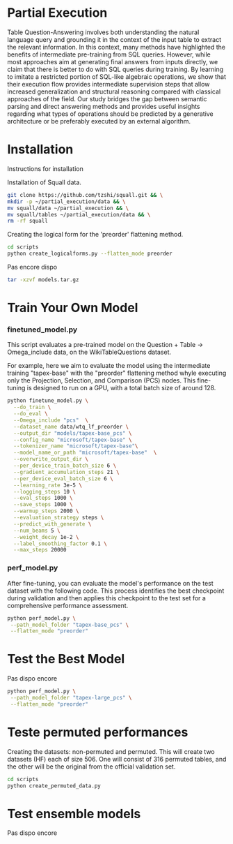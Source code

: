 

# Partial Execution

Table Question-Answering involves both understanding the natural language query and grounding it in the context of the input table to extract the relevant information. 
In this context, many methods have highlighted the benefits of intermediate pre-training from SQL queries. 
However, while most approaches aim at 
generating final answers from inputs directly, 
we claim that there is better to do with  SQL queries during training.
By learning to imitate a restricted portion of SQL-like algebraic operations, we show that their execution flow provides intermediate supervision steps that allow increased generalization and structural reasoning compared with classical approaches of the field. 
Our study bridges the gap between semantic parsing and direct answering methods and provides useful insights regarding what types of operations should be predicted by a generative architecture or be preferably executed by an external algorithm.

# Installation
Instructions for installation

Installation of Squall data.
```bash
git clone https://github.com/tzshi/squall.git && \
mkdir -p ~/partial_execution/data && \
mv squall/data ~/partial_execution && \
mv squall/tables ~/partial_execution/data && \
rm -rf squall
```

Creating the logical form for the 'preorder' flattening method.
```bash
cd scripts
python create_logicalforms.py --flatten_mode preorder
```
Pas encore dispo
```bash
tar -xzvf models.tar.gz
```

# Train Your Own Model

### finetuned_model.py
This script evaluates a pre-trained model on the Question + Table -> Omega_include data, on the WikiTableQuestions dataset.

For example, here we aim to evaluate the model using the intermediate training "tapex-base" with the "preorder" flattening method whyle executing only the Projection, Selection, and Comparison (PCS) nodes. This fine-tuning is designed to run on a GPU, with a total batch size of around 128.

```bash
python finetune_model.py \
  --do_train \
  --do_eval \
  --Omega_include "pcs"  \
  --dataset_name data/wtq_lf_preorder \
  --output_dir "models/tapex-base_pcs" \
  --config_name "microsoft/tapex-base" \
  --tokenizer_name "microsoft/tapex-base"\
  --model_name_or_path "microsoft/tapex-base"  \
  --overwrite_output_dir \
  --per_device_train_batch_size 6 \
  --gradient_accumulation_steps 21 \
  --per_device_eval_batch_size 6 \
  --learning_rate 3e-5 \
  --logging_steps 10 \
  --eval_steps 1000 \
  --save_steps 1000 \
  --warmup_steps 2000 \
  --evaluation_strategy steps \
  --predict_with_generate \
  --num_beams 5 \
  --weight_decay 1e-2 \
  --label_smoothing_factor 0.1 \
  --max_steps 20000
```




### perf_model.py
After fine-tuning, you can evaluate the model's performance on the test dataset with the following code. This process identifies the best checkpoint during validation and then applies this checkpoint to the test set for a comprehensive performance assessment.

```bash
python perf_model.py \
 --path_model_folder "tapex-base_pcs" \
 --flatten_mode "preorder"
```


# Test the Best Model
Pas dispo encore
```bash
python perf_model.py \
 --path_model_folder "tapex-large_pcs" \
 --flatten_mode "preorder"
```

# Teste permuted performances


Creating the datasets: non-permuted and permuted.
This will create two datasets (HF) each of size 506. One will consist of 316 permuted tables, and the other will be the original from the official validation set.



```bash
cd scripts
python create_permuted_data.py 
```



# Test ensemble models
Pas dispo encore
